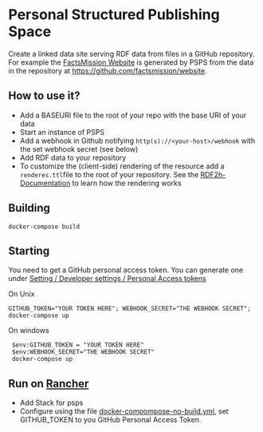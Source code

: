 # Personal Structured Publishing Space

Create a linked data site serving RDF data from files in a GitHub repository. For example the [FactsMission Website](https://factsmission.com/) is generated by PSPS from the data in the repository at https://github.com/factsmission/website.

## How to use it?

- Add a BASEURI file to the root of your repo with the base URI of your data
- Start an instance of  PSPS
- Add a webhook in Github notifying `http(s)://<your-host>/webhook` with the set webhook secret (see below)
- Add RDF data to your repository
- To customize the (client-side) rendering of the resource add a `renderes.ttl`file to the root of your repository. See the [RDF2h-Documentation](https://rdf2h.github.io/rdf2h-documentation/) to learn how the rendering works

## Building

    docker-compose build

## Starting

You need to get a GitHub personal access token. You can generate one under [Setting / Developer settings / Personal Access tokens](https://github.com/settings/tokens)

On Unix 

    GITHUB_TOKEN="YOUR TOKEN HERE"; WEBHOOK_SECRET="THE WEBHOOK SECRET"; docker-compose up

On windows

     $env:GITHUB_TOKEN = "YOUR TOKEN HERE"
     $env:WEBHOOK_SECRET="THE WEBHOOK SECRET"
     docker-compose up


## Run on [Rancher](https://rancher.com/)

 * Add Stack for psps
 * Configure using the file [docker-compompose-no-build.yml](docker-compompose-no-build.yml), set GITHUB_TOKEN to you GitHub Personal Access Token.
